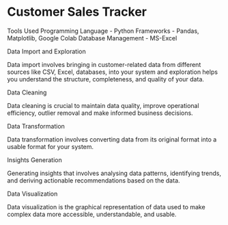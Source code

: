 # Customer Sales Tracker

Tools Used 
Programming Language - Python
Frameworks -                     Pandas, Matplotlib, Google Colab
Database Management - MS-Excel

Data Import and Exploration

Data import involves bringing in customer-related data from different sources like CSV, Excel, databases, into your system and exploration helps you understand the structure, completeness, and quality of your data. 

Data Cleaning

Data cleaning is crucial to maintain data quality, improve operational efficiency, outlier removal and make informed business decisions. 

Data Transformation

Data transformation involves converting data from its original format into a usable format for your system.

Insights Generation

Generating insights that involves analysing data patterns, identifying trends, and deriving actionable recommendations based on the data.

Data Visualization

Data visualization is the graphical representation of data used to make complex data more accessible, understandable, and usable.
